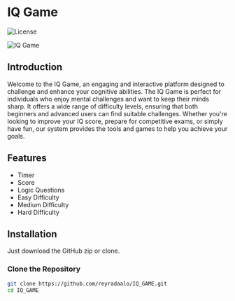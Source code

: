 # IQ Game

![License](https://img.shields.io/badge/license-MIT-blue.svg)

![IQ Game](https://your-image-url.com/iq-game.png) <!-- Replace with the actual URL of your image -->

## Introduction

Welcome to the IQ Game, an engaging and interactive platform designed to challenge and enhance your cognitive abilities. The IQ Game is perfect for individuals who enjoy mental challenges and want to keep their minds sharp. It offers a wide range of difficulty levels, ensuring that both beginners and advanced users can find suitable challenges. Whether you're looking to improve your IQ score, prepare for competitive exams, or simply have fun, our system provides the tools and games to help you achieve your goals.

## Features

- Timer
- Score
- Logic Questions
- Easy Difficulty
- Medium Difficulty
- Hard Difficulty

## Installation

Just download the GitHub zip or clone.

### Clone the Repository

```bash
git clone https://github.com/reyradaalo/IQ_GAME.git
cd IQ_GAME
